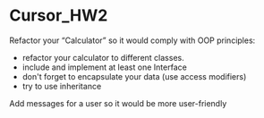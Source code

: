 # Cursor_HW2
Refactor your “Calculator” so it would comply with OOP principles: 
  - refactor your calculator to different classes. 
  - include and implement at least one Interface
  - don't forget to encapsulate your data (use access modifiers) 
  - try to use inheritance  

Add messages for a user so it would be more user-friendly

